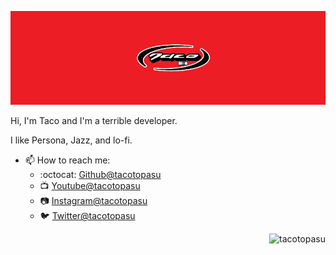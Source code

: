 ![Banner](./tacoBanner.png)

Hi, I'm Taco and I'm a terrible developer.

I like Persona, Jazz, and lo-fi.

- 📫 How to reach me:
    - :octocat: [Github@tacotopasu](https://github.com/tacotopasu)
    - :tv: [Youtube@tacotopasu](https://www.youtube.com/channel/UC3NOxWnssssid1va68u4VnQ)
    - :camera: [Instagram@tacotopasu](https://www.instagram.com/tacotopasu/)
    - :bird: [Twitter@tacotopasu](https://twitter.com/tacotopasu/)

<p align="right"> <img src="https://komarev.com/ghpvc/?username=tacotopasu&label=Profile%20views&color=D92323&style=flat" alt="tacotopasu" /> </p>
